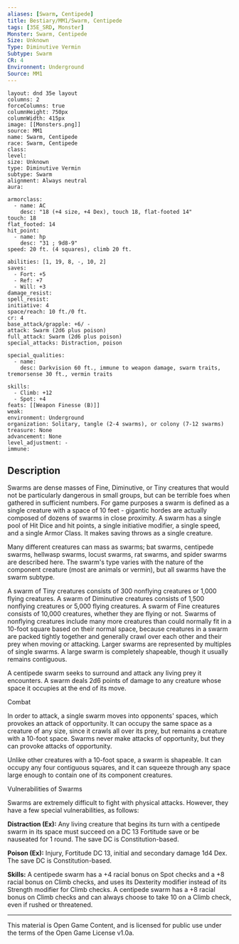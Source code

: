 ```yaml
---
aliases: [Swarm, Centipede]
title: Bestiary/MM1/Swarm, Centipede
tags: [35E_SRD, Monster]
Monster: Swarm, Centipede
Size: Unknown
Type: Diminutive Vermin
Subtype: Swarm
CR: 4
Environnent: Underground
Source: MM1
---
```


```statblock
layout: dnd 35e layout
columns: 2
forceColumns: true
columnHeight: 750px
columnWidth: 415px
image: [[Monsters.png]]
source: MM1
name: Swarm, Centipede
race: Swarm, Centipede
class: 
level: 
size: Unknown
type: Diminutive Vermin
subtype: Swarm
alignment: Always neutral
aura: 

armorclass:
  - name: AC
    desc: "18 (+4 size, +4 Dex), touch 18, flat-footed 14"
touch: 18
flat_footed: 14
hit_point:
  - name: hp
    desc: "31 ; 9d8-9"
speed: 20 ft. (4 squares), climb 20 ft.

abilities: [1, 19, 8, -, 10, 2]
saves:
  - Fort: +5
  - Ref: +7
  - Will: +3
damage_resist: 
spell_resist: 
initiative: 4
space/reach: 10 ft./0 ft.
cr: 4
base_attack/grapple: +6/ -
attack: Swarm (2d6 plus poison)
full_attack: Swarm (2d6 plus poison)
special_attacks: Distraction, poison

special_qualities:
  - name: 
    desc: Darkvision 60 ft., immune to weapon damage, swarm traits, tremorsense 30 ft., vermin traits

skills:
  - Climb: +12
  - Spot: +4
feats: [[Weapon Finesse (B)]]
weak: 
environment: Underground
organization: Solitary, tangle (2-4 swarms), or colony (7-12 swarms)
treasure: None
advancement: None
level_adjustment: -
immune: 
```

## Description

<p>Swarms are dense masses of Fine, Diminutive, or Tiny creatures that would not be particularly dangerous in small groups, but can be terrible foes when gathered in sufficient numbers. For game purposes a swarm is defined as a single creature with a space of 10 feet - gigantic hordes are actually composed of dozens of swarms in close proximity. A swarm has a single pool of Hit Dice and hit points, a single initiative modifier, a single speed, and a single Armor Class. It makes saving throws as a single creature.</p>
<p>Many different creatures can mass as swarms; bat swarms, centipede swarms, hellwasp swarms, locust swarms, rat swarms, and spider swarms are described here. The swarm's type varies with the nature of the component creature (most are animals or vermin), but all swarms have the swarm subtype.</p>
<p>A swarm of Tiny creatures consists of 300 nonflying creatures or 1,000 flying creatures. A swarm of Diminutive creatures consists of 1,500 nonflying creatures or 5,000 flying creatures. A swarm of Fine creatures consists of 10,000 creatures, whether they are flying or not. Swarms of nonflying creatures include many more creatures than could normally fit in a 10-foot square based on their normal space, because creatures in a swarm are packed tightly together and generally crawl over each other and their prey when moving or attacking. Larger swarms are represented by multiples of single swarms. A large swarm is completely shapeable, though it usually remains contiguous.</p>
<p>A centipede swarm seeks to surround and attack any living prey it encounters. A swarm deals 2d6 points of damage to any creature whose space it occupies at the end of its move.</p>
<p>Combat</p>
<p>In order to attack, a single swarm moves into opponents' spaces, which provokes an attack of opportunity. It can occupy the same space as a creature of any size, since it crawls all over its prey, but remains a creature with a 10-foot space. Swarms never make attacks of opportunity, but they can provoke attacks of opportunity.</p>
<p>Unlike other creatures with a 10-foot space, a swarm is shapeable. It can occupy any four contiguous squares, and it can squeeze through any space large enough to contain one of its component creatures.</p>
<p>Vulnerabilities of Swarms</p>
<p>Swarms are extremely difficult to fight with physical attacks. However, they have a few special vulnerabilities, as follows:</p>
<p>
            <b>Distraction (Ex):</b> Any living creature that begins its turn with a centipede swarm in its space must succeed on a DC 13 Fortitude save or be nauseated for 1 round. The save DC is Constitution-based.</p>
<p>
            <b>Poison (Ex):</b> Injury, Fortitude DC 13, initial and secondary damage 1d4 Dex. The save DC is Constitution-based.</p>
<p>
            <b>Skills:</b> A centipede swarm has a +4 racial bonus on Spot checks and a +8 racial bonus on Climb checks, and uses its Dexterity modifier instead of its Strength modifier for Climb checks. A centipede swarm has a +8 racial bonus on Climb checks and can always choose to take 10 on a Climb check, even if rushed or threatened.</p>

---

This material is Open Game Content, and is licensed for public use under
the terms of the Open Game License v1.0a.
